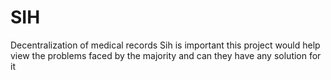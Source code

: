 # SIH

Decentralization of medical records
Sih is important
this project would help view the problems faced by the majority and can they have any solution for it
